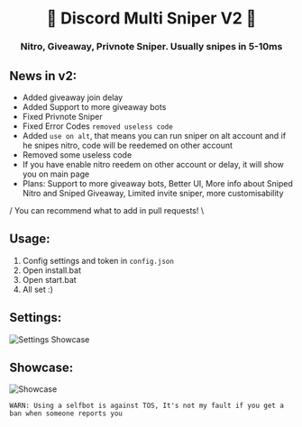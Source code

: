 <h1 align="center">💫 Discord Multi Sniper V2 💫</h1>
<h3 align="center">Nitro, Giveaway, Privnote Sniper. Usually snipes in 5-10ms</h3>

## News in v2:
- Added giveaway join delay
- Added Support to more giveaway bots
- Fixed Privnote Sniper
- Fixed Error Codes `removed useless code`
- Added `use on alt`, that means you can run sniper on alt account and if he snipes nitro, code will be reedemed on other account
- Removed some useless code
- If you have enable nitro reedem on other account or delay, it will show you on main page
- Plans: Support to more giveaway bots, Better UI, More info about Sniped Nitro and Sniped Giveaway, Limited invite sniper, more customisability

/ You can recommend what to add in pull requests! \


## Usage:
1. Config settings and token in `config.json`
2. Open install.bat
3. Open start.bat
4. All set :)

## Settings:
![Settings Showcase](https://i.imgur.com/Bxe3s1Q.png)

## Showcase:
![Showcase](https://i.imgur.com/iEq1pLO.png)

`WARN: Using a selfbot is against TOS, It's not my fault if you get a ban when someone reports you`
